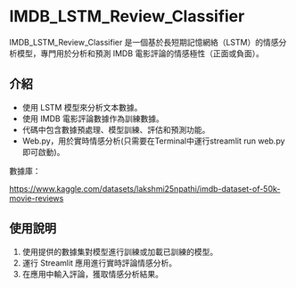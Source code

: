 # IMDB_LSTM_Review_Classifier

IMDB_LSTM_Review_Classifier 是一個基於長短期記憶網絡（LSTM）的情感分析模型，專門用於分析和預測 IMDB 電影評論的情感極性（正面或負面）。

## 介紹

- 使用 LSTM 模型來分析文本數據。
- 使用 IMDB 電影評論數據作為訓練數據。
- 代碼中包含數據預處理、模型訓練、評估和預測功能。
- Web.py，用於實時情感分析(只需要在Terminal中運行streamlit run web.py即可啟動)。

數據庫：

https://www.kaggle.com/datasets/lakshmi25npathi/imdb-dataset-of-50k-movie-reviews

## 使用說明

1. 使用提供的數據集對模型進行訓練或加載已訓練的模型。
2. 運行 Streamlit 應用進行實時評論情感分析。
3. 在應用中輸入評論，獲取情感分析結果。


